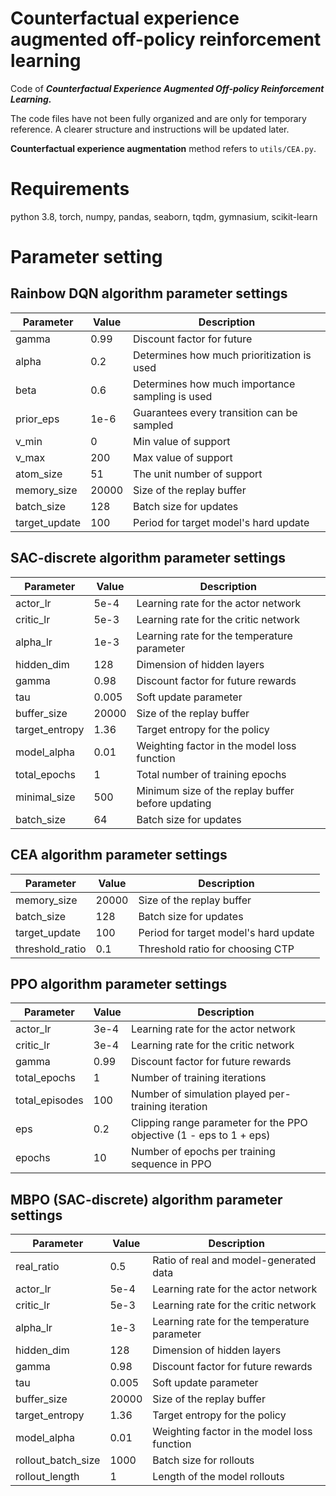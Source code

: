 # Counterfactual experience augmented off-policy reinforcement learning

Code of ***Counterfactual Experience Augmented Off-policy Reinforcement Learning.***

The code files have not been fully organized and are only for temporary reference. A clearer structure and instructions will be updated later.

**Counterfactual experience augmentation** method refers to `utils/CEA.py`.

# Requirements

python 3.8, torch, numpy, pandas, seaborn, tqdm, gymnasium, scikit-learn

# Parameter setting

## Rainbow DQN algorithm parameter settings

| **Parameter** | **Value** | **Description**                           |
| ------------------- | --------------- | ----------------------------------------------- |
| gamma               | 0.99            | Discount factor for future                      |
| alpha               | 0.2             | Determines how much prioritization is used      |
| beta                | 0.6             | Determines how much importance sampling is used |
| prior_eps           | 1e-6            | Guarantees every transition can be sampled      |
| v_min               | 0               | Min value of support                            |
| v_max               | 200             | Max value of support                            |
| atom_size           | 51              | The unit number of support                      |
| memory_size         | 20000           | Size of the replay buffer                       |
| batch_size          | 128             | Batch size for updates                          |
| target_update       | 100             | Period for target model's hard update           |

## SAC-discrete algorithm parameter settings

| **Parameter** | **Value** | **Description**                             |
| ------------------- | --------------- | ------------------------------------------------- |
| actor_lr            | 5e-4            | Learning rate for the actor network               |
| critic_lr           | 5e-3            | Learning rate for the critic network              |
| alpha_lr            | 1e-3            | Learning rate for the temperature parameter       |
| hidden_dim          | 128             | Dimension of hidden layers                        |
| gamma               | 0.98            | Discount factor for future rewards                |
| tau                 | 0.005           | Soft update parameter                             |
| buffer_size         | 20000           | Size of the replay buffer                         |
| target_entropy      | 1.36            | Target entropy for the policy                     |
| model_alpha         | 0.01            | Weighting factor in the model loss function       |
| total_epochs        | 1               | Total number of training epochs                   |
| minimal_size        | 500             | Minimum size of the replay buffer before updating |
| batch_size          | 64              | Batch size for updates                            |

## CEA algorithm parameter settings

| **Parameter** | **Value** | **Description**                 |
| ------------------- | --------------- | ------------------------------------- |
| memory_size         | 20000           | Size of the replay buffer             |
| batch_size          | 128             | Batch size for updates                |
| target_update       | 100             | Period for target model's hard update |
| threshold_ratio     | 0.1             | Threshold ratio for choosing CTP      |

## PPO algorithm parameter settings

| **Parameter** | **Value** | **Description**                                               |
| ------------------- | --------------- | ------------------------------------------------------------------- |
| actor_lr            | 3e-4            | Learning rate for the actor network                                 |
| critic_lr           | 3e-4            | Learning rate for the critic network                                |
| gamma               | 0.99            | Discount factor for future rewards                                  |
| total_epochs        | 1               | Number of training iterations                                       |
| total_episodes      | 100             | Number of simulation played per-training iteration                  |
| eps                 | 0.2             | Clipping range parameter for the PPO objective (1 - eps to 1 + eps) |
| epochs              | 10              | Number of epochs per training sequence in PPO                       |

## MBPO (SAC-discrete) algorithm parameter settings

| **Parameter** | **Value** | **Description**                       |
| ------------------- | --------------- | ------------------------------------------- |
| real_ratio          | 0.5             | Ratio of real and model-generated data      |
| actor_lr            | 5e-4            | Learning rate for the actor network         |
| critic_lr           | 5e-3            | Learning rate for the critic network        |
| alpha_lr            | 1e-3            | Learning rate for the temperature parameter |
| hidden_dim          | 128             | Dimension of hidden layers                  |
| gamma               | 0.98            | Discount factor for future rewards          |
| tau                 | 0.005           | Soft update parameter                       |
| buffer_size         | 20000           | Size of the replay buffer                   |
| target_entropy      | 1.36            | Target entropy for the policy               |
| model_alpha         | 0.01            | Weighting factor in the model loss function |
| rollout_batch_size  | 1000            | Batch size for rollouts                     |
| rollout_length      | 1               | Length of the model rollouts                |
